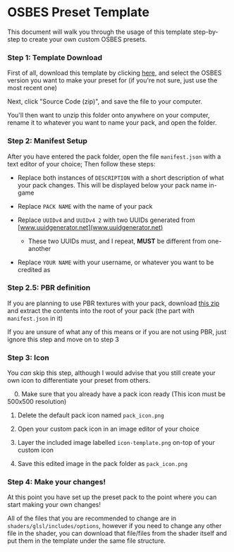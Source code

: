 # OSBES Preset Template

This document will walk you through the usage of this template step-by-step to create your own custom OSBES presets.

### Step 1: Template Download

First of all, download this template by clicking [here](https://github.com/osbesdl/PresetTemplate/releases), and select the OSBES version you want to make your preset for (if you're not sure, just use the most recent one)

Next, click "Source Code (zip)", and save the file to your computer.

You'll then want to unzip this folder onto anywhere on your computer, rename it to whatever you want to name your pack, and open the folder.

### Step 2: Manifest Setup

After you have entered the pack folder, open the file `manifest.json` with a text editor of your choice; Then follow these steps:

- Replace both instances of `DESCRIPTION` with a short description of what your pack changes. This will be displayed below your pack name in-game

- Replace `PACK NAME` with the name of your pack

- Replace `UUIDv4` and `UUIDv4 2`  with two UUIDs generated from [www.uuidgenerator.net](www.uuidgenerator.net)
  
  - These two UUIDs must, and I repeat, **MUST** be different from one-another

- Replace `YOUR NAME` with your username, or whatever you want to be credited as

### Step 2.5: PBR definition

If you are planning to use PBR textures with your pack, download [this zip](https://drive.google.com/file/d/10g38RSKxBtkYsvBq01Lzrq4G2sL1Pa70/view?usp=sharing) and extract the contents into the root of your pack (the part with `manifest.json` in it)

If you are unsure of what any of this means or if you are not using PBR, just ignore this step and move on to step 3

### Step 3: Icon

You *can* skip this step, although I would advise that you still create your own icon to differentiate your preset from others.

    0. Make sure that you already have a pack icon ready (This icon must be 500x500 resolution)

1. Delete the default pack icon named `pack_icon.png`

2. Open your custom pack icon in an image editor of your choice

3. Layer the included image labelled `icon-template.png` on-top of your custom icon

4. Save this edited image in the pack folder as `pack_icon.png`

### Step 4: Make your changes!

At this point you have set up the preset pack to the point where you can start making your own changes!

All of the files that you are recommended to change are in `shaders/glsl/includes/options`, however if you need to change any other file in the shader, you can download that file/files from the shader itself and put them in the template under the same file structure.
